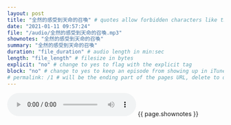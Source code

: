 ```yaml
---
layout: post
title: "全然的感受到天命的召喚" # quotes allow forbidden characters like the colon
date: "2021-01-11 09:57:24"
file: "/audio/全然的感受到天命的召喚.mp3"
shownotes: "全然的感受到天命的召喚"
summary: "全然的感受到天命的召喚"
duration: "file_duration" # audio length in min:sec
length: "file_length" # filesize in bytes
explicit: "no" # change to yes to flag with the explicit tag
block: "no" # change to yes to keep an episode from showing up in iTunes
# permalink: /1 # will be the ending part of the pages URL, delete to default to the title
---
```


<audio controls>
<source src="{{site.url}}{{site.baseurl}}{{ page.file }}" type="audio/x-mp3">
Your browser does not support the audio element.
</audio>
{{ page.shownotes }}
